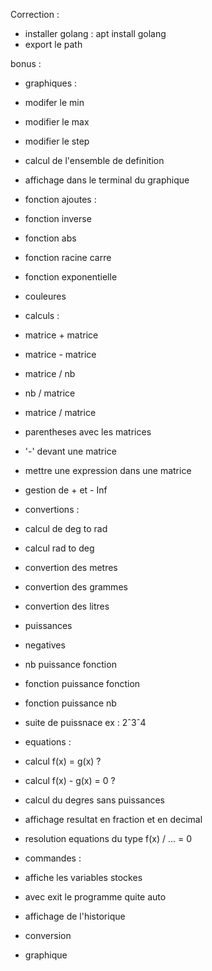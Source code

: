 Correction :

 - installer golang : apt install golang
 - export le path

bonus :

 - graphiques :

  - modifer le min 
  - modifier le max
  - modifier le step
  - calcul de l'ensemble de definition
  - affichage dans le terminal du graphique

 - fonction ajoutes :

  - fonction inverse
  - fonction abs
  - fonction racine carre
  - fonction exponentielle

 - couleures

 - calculs :

 - matrice + matrice
 - matrice - matrice
 - matrice / nb
 - nb / matrice
 - matrice / matrice
 - parentheses avec les matrices
 - '-' devant une matrice
 - mettre une expression dans une matrice
 - gestion de + et - Inf

 - convertions :

  - calcul de deg to rad
  - calcul rad to deg
  - convertion des metres
  - convertion des grammes
  - convertion des litres

 - puissances

  - negatives
  - nb puissance fonction
  - fonction puissance fonction
  - fonction puissance nb
  - suite de puissnace ex : 2ˆ3ˆ4

 - equations :

  - calcul f(x) = g(x) ?
  - calcul f(x) - g(x) = 0 ?
  - calcul du degres sans puissances
  - affichage resultat en fraction et en decimal
  - resolution equations du type f(x) / ... = 0

 - commandes :

  - affiche les variables stockes
  - avec exit le programme quite auto
  - affichage de l'historique
  - conversion
  - graphique
